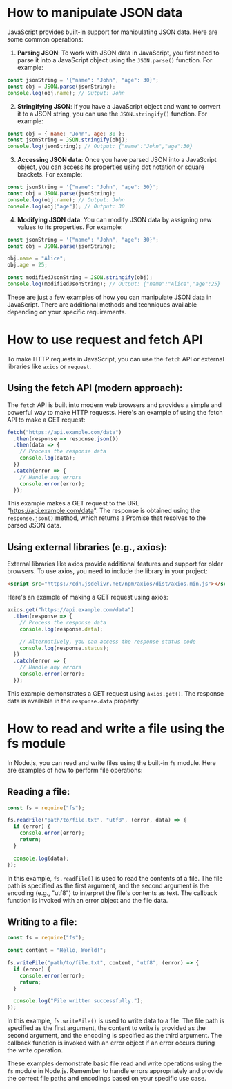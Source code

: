 # How to manipulate JSON data

JavaScript provides built-in support for manipulating JSON data. Here are some common operations:

1. **Parsing JSON**: To work with JSON data in JavaScript, you first need to parse it into a JavaScript object using the `JSON.parse()` function. For example:

```javascript
const jsonString = '{"name": "John", "age": 30}';
const obj = JSON.parse(jsonString);
console.log(obj.name); // Output: John
```

2. **Stringifying JSON**: If you have a JavaScript object and want to convert it to a JSON string, you can use the `JSON.stringify()` function. For example:

```javascript
const obj = { name: "John", age: 30 };
const jsonString = JSON.stringify(obj);
console.log(jsonString); // Output: {"name":"John","age":30}
```

3. **Accessing JSON data**: Once you have parsed JSON into a JavaScript object, you can access its properties using dot notation or square brackets. For example:

```javascript
const jsonString = '{"name": "John", "age": 30}';
const obj = JSON.parse(jsonString);
console.log(obj.name); // Output: John
console.log(obj["age"]); // Output: 30
```

4. **Modifying JSON data**: You can modify JSON data by assigning new values to its properties. For example:

```javascript
const jsonString = '{"name": "John", "age": 30}';
const obj = JSON.parse(jsonString);

obj.name = "Alice";
obj.age = 25;

const modifiedJsonString = JSON.stringify(obj);
console.log(modifiedJsonString); // Output: {"name":"Alice","age":25}
```

These are just a few examples of how you can manipulate JSON data in JavaScript. There are additional methods and techniques available depending on your specific requirements.

# How to use request and fetch API

To make HTTP requests in JavaScript, you can use the `fetch` API or external libraries like `axios` or `request`.

## Using the fetch API (modern approach):

The `fetch` API is built into modern web browsers and provides a simple and powerful way to make HTTP requests. Here's an example of using the fetch API to make a GET request:

```javascript
fetch("https://api.example.com/data")
  .then(response => response.json())
  .then(data => {
    // Process the response data
    console.log(data);
  })
  .catch(error => {
    // Handle any errors
    console.error(error);
  });
```

This example makes a GET request to the URL "https://api.example.com/data". The response is obtained using the `response.json()` method, which returns a Promise that resolves to the parsed JSON data.

## Using external libraries (e.g., axios):

External libraries like axios provide additional features and support for older browsers. To use axios, you need to include the library in your project:

```html
<script src="https://cdn.jsdelivr.net/npm/axios/dist/axios.min.js"></script>
```

Here's an example of making a GET request using axios:

```javascript
axios.get("https://api.example.com/data")
  .then(response => {
    // Process the response data
    console.log(response.data);

    // Alternatively, you can access the response status code
    console.log(response.status);
  })
  .catch(error => {
    // Handle any errors
    console.error(error);
  });
```

This example demonstrates a GET request using `axios.get()`. The response data is available in the `response.data` property.

# How to read and write a file using the fs module

In Node.js, you can read and write files using the built-in `fs` module. Here are examples of how to perform file operations:

## Reading a file:

```javascript
const fs = require("fs");

fs.readFile("path/to/file.txt", "utf8", (error, data) => {
  if (error) {
    console.error(error);
    return;
  }

  console.log(data);
});
```

In this example, `fs.readFile()` is used to read the contents of a file. The file path is specified as the first argument, and the second argument is the encoding (e.g., "utf8") to interpret the file's contents as text. The callback function is invoked with an error object and the file data.

## Writing to a file:

```javascript
const fs = require("fs");

const content = "Hello, World!";

fs.writeFile("path/to/file.txt", content, "utf8", (error) => {
  if (error) {
    console.error(error);
    return;
  }

  console.log("File written successfully.");
});
```

In this example, `fs.writeFile()` is used to write data to a file. The file path is specified as the first argument, the content to write is provided as the second argument, and the encoding is specified as the third argument. The callback function is invoked with an error object if an error occurs during the write operation.

These examples demonstrate basic file read and write operations using the `fs` module in Node.js. Remember to handle errors appropriately and provide the correct file paths and encodings based on your specific use case.
